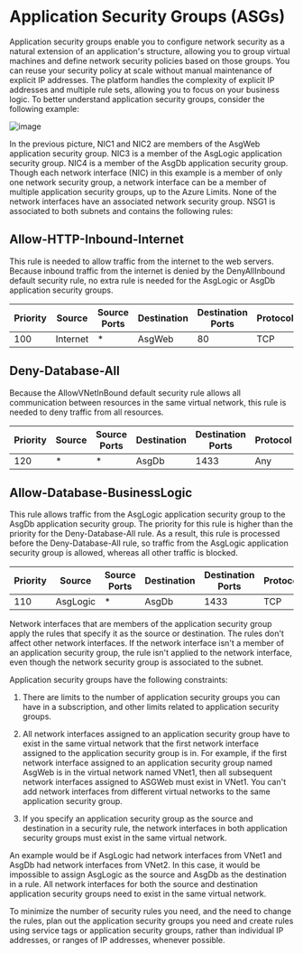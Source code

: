 # Application Security Groups (ASGs)

Application security groups enable you to configure network security as a natural extension of an application's structure, allowing you to group virtual machines and define network security policies based on those groups. You can reuse your security policy at scale without manual maintenance of explicit IP addresses. The platform handles the complexity of explicit IP addresses and multiple rule sets, allowing you to focus on your business logic. To better understand application security groups, consider the following example:

![image](https://github.com/user-attachments/assets/c4800948-26bd-4336-a5b0-2553baa9068e)

In the previous picture, NIC1 and NIC2 are members of the AsgWeb application security group. NIC3 is a member of the AsgLogic application security group. NIC4 is a member of the AsgDb application security group. Though each network interface (NIC) in this example is a member of only one network security group, a network interface can be a member of multiple application security groups, up to the Azure Limits. None of the network interfaces have an associated network security group. NSG1 is associated to both subnets and contains the following rules:

## Allow-HTTP-Inbound-Internet

This rule is needed to allow traffic from the internet to the web servers. Because inbound traffic from the internet is denied by the DenyAllInbound default security rule, no extra rule is needed for the AsgLogic or AsgDb application security groups.

| Priority | Source   | Source Ports | Destination | Destination Ports | Protocol | Access |
|----------|---------|--------------|-------------|-------------------|----------|--------|
| 100      | Internet | *            | AsgWeb      | 80                | TCP      | Allow  |

## Deny-Database-All

Because the AllowVNetInBound default security rule allows all communication between resources in the same virtual network, this rule is needed to deny traffic from all resources.

| Priority | Source | Source Ports | Destination | Destination Ports | Protocol | Access |
|----------|--------|--------------|-------------|-------------------|----------|--------|
| 120      | *      | *            | AsgDb       | 1433              | Any      | Deny   |

## Allow-Database-BusinessLogic

This rule allows traffic from the AsgLogic application security group to the AsgDb application security group. The priority for this rule is higher than the priority for the Deny-Database-All rule. As a result, this rule is processed before the Deny-Database-All rule, so traffic from the AsgLogic application security group is allowed, whereas all other traffic is blocked.

| Priority | Source   | Source Ports | Destination | Destination Ports | Protocol | Access |
|----------|----------|--------------|-------------|-------------------|----------|--------|
| 110      | AsgLogic | *            | AsgDb       | 1433              | TCP      | Allow  |

Network interfaces that are members of the application security group apply the rules that specify it as the source or destination. The rules don't affect other network interfaces. If the network interface isn't a member of an application security group, the rule isn't applied to the network interface, even though the network security group is associated to the subnet.

Application security groups have the following constraints:

1) There are limits to the number of application security groups you can have in a subscription, and other limits related to application security groups.

2) All network interfaces assigned to an application security group have to exist in the same virtual network that the first network interface assigned to the application security group is in. For example, if the first network interface assigned to an application security group named AsgWeb is in the virtual network named VNet1, then all subsequent network interfaces assigned to ASGWeb must exist in VNet1. You can't add network interfaces from different virtual networks to the same application security group.

3) If you specify an application security group as the source and destination in a security rule, the network interfaces in both application security groups must exist in the same virtual network.

An example would be if AsgLogic had network interfaces from VNet1 and AsgDb had network interfaces from VNet2. In this case, it would be impossible to assign AsgLogic as the source and AsgDb as the destination in a rule. All network interfaces for both the source and destination application security groups need to exist in the same virtual network.

To minimize the number of security rules you need, and the need to change the rules, plan out the application security groups you need and create rules using service tags or application security groups, rather than individual IP addresses, or ranges of IP addresses, whenever possible.

